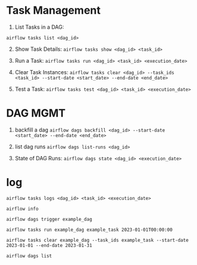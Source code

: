 
# Task Management

1. List Tasks in a DAG:

`airflow tasks list <dag_id>`


2. Show Task Details:
`airflow tasks show <dag_id> <task_id>`


3. Run a Task:
`airflow tasks run <dag_id> <task_id> <execution_date>`


4. Clear Task Instances:
`airflow tasks clear <dag_id> --task_ids <task_id> --start-date <start_date> --end-date <end_date>`


5. Test a Task:
`airflow tasks test <dag_id> <task_id> <execution_date>`


# DAG MGMT

1. backfill a dag
`airflow dags backfill <dag_id> --start-date <start_date> --end-date <end_date>`

2. list dag runs
`airflow dags list-runs <dag_id>`


3. State of DAG Runs:
`airflow dags state <dag_id> <execution_date>`


# log

`airflow tasks logs <dag_id> <task_id> <execution_date>`

`airflow info`



`airflow dags trigger example_dag`


`airflow tasks run example_dag example_task 2023-01-01T00:00:00`

`airflow tasks clear example_dag --task_ids example_task --start-date 2023-01-01 --end-date 2023-01-31`

`airflow dags list`









